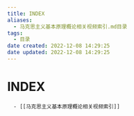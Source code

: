 ```yaml
---
title: INDEX
aliases:
  - 马克思主义基本原理概论相关视频索引.md目录
tags:
  - 目录
date created: 2022-12-08 14:29:25
date updated: 2022-12-08 14:29:25
---
```


# INDEX

      - [[马克思主义基本原理概论相关视频索引]]
